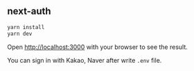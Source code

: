 ## next-auth

```bash
yarn install
yarn dev
```

Open [http://localhost:3000](http://localhost:3000) with your browser to see the result.

You can sign in with Kakao, Naver after write ```.env``` file.